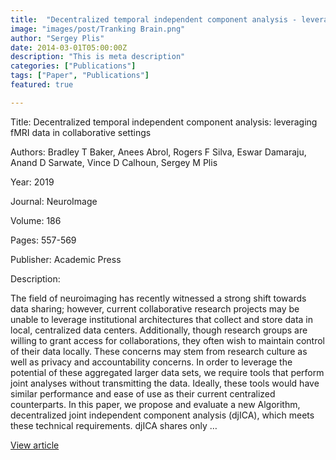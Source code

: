 ```yaml
---
title:  "Decentralized temporal independent component analysis - leveraging fMRI data in collaborative settings"
image: "images/post/Tranking Brain.png"
author: "Sergey Plis"
date: 2014-03-01T05:00:00Z
description: "This is meta description"
categories: ["Publications"]
tags: ["Paper", "Publications"]
featured: true

---
```

Title: Decentralized temporal independent component analysis: leveraging fMRI data in collaborative settings
  
Authors: Bradley T Baker, Anees Abrol, Rogers F Silva, Eswar Damaraju, Anand D Sarwate, Vince D Calhoun, Sergey M Plis
  
Year: 2019
  
Journal: NeuroImage
  
Volume: 186
  
Pages: 557-569
  
Publisher: Academic Press
  
Description:
  
The field of neuroimaging has recently witnessed a strong shift towards data sharing; however, current collaborative research projects may be unable to leverage institutional architectures that collect and store data in local, centralized data centers. Additionally, though research groups are willing to grant access for collaborations, they often wish to maintain control of their data locally. These concerns may stem from research culture as well as privacy and accountability concerns. In order to leverage the potential of these aggregated larger data sets, we require tools that perform joint analyses without transmitting the data. Ideally, these tools would have similar performance and ease of use as their current centralized counterparts. In this paper, we propose and evaluate a new Algorithm, decentralized joint independent component analysis (djICA), which meets these technical requirements. djICA shares only …

  
[View article](https://www.sciencedirect.com/science/article/pii/S1053811918320536)  
